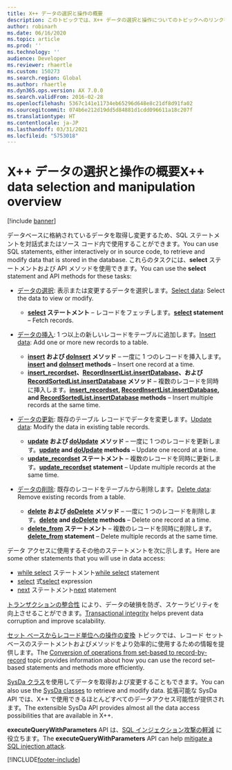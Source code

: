 ```yaml
---
title: X++ データの選択と操作の概要
description: このトピックでは、X++ データの選択と操作についてのトピックへのリンクを提供します。
author: robinarh
ms.date: 06/16/2020
ms.topic: article
ms.prod: ''
ms.technology: ''
audience: Developer
ms.reviewer: rhaertle
ms.custom: 150273
ms.search.region: Global
ms.author: rhaertle
ms.dyn365.ops.version: AX 7.0.0
ms.search.validFrom: 2016-02-28
ms.openlocfilehash: 5367c141e11734eb65296d648e8c21df8d91fa02
ms.sourcegitcommit: 074b6e212d19dd5d84881d1cdd096611a18c207f
ms.translationtype: HT
ms.contentlocale: ja-JP
ms.lasthandoff: 03/31/2021
ms.locfileid: "5753018"
---
```

# <a name="x-data-selection-and-manipulation-overview"></a><span data-ttu-id="d23bc-103">X++ データの選択と操作の概要</span><span class="sxs-lookup"><span data-stu-id="d23bc-103">X++ data selection and manipulation overview</span></span>

[!include [banner](../../includes/banner.md)]

<span data-ttu-id="d23bc-104">データベースに格納されているデータを取得し変更するため、SQL ステートメントを対話式またはソース コード内で使用することができます。</span><span class="sxs-lookup"><span data-stu-id="d23bc-104">You can use SQL statements, either interactively or in source code, to retrieve and modify data that is stored in the database.</span></span> <span data-ttu-id="d23bc-105">これらのタスクには、**select** ステートメントおよび API メソッドを使用できます。</span><span class="sxs-lookup"><span data-stu-id="d23bc-105">You can use the **select** statement and API methods for these tasks:</span></span>

- <span data-ttu-id="d23bc-106">[データの選択](xpp-select.md): 表示または変更するデータを選択します。</span><span class="sxs-lookup"><span data-stu-id="d23bc-106">[Select data](xpp-select.md): Select the data to view or modify.</span></span>

    - <span data-ttu-id="d23bc-107">**[select](xpp-select-statement.md) ステートメント** – レコードをフェッチします。</span><span class="sxs-lookup"><span data-stu-id="d23bc-107">**[select](xpp-select-statement.md) statement** – Fetch records.</span></span>

- <span data-ttu-id="d23bc-108">[データの挿入](xpp-insert.md): 1 つ以上の新しいレコードをテーブルに追加します。</span><span class="sxs-lookup"><span data-stu-id="d23bc-108">[Insert data](xpp-insert.md): Add one or more new records to a table.</span></span>

    - <span data-ttu-id="d23bc-109">**[insert](xpp-insert.md#insert-method) および [doInsert](xpp-insert.md#do-insert-method) メソッド** – 一度に 1 つのレコードを挿入します。</span><span class="sxs-lookup"><span data-stu-id="d23bc-109">**[insert](xpp-insert.md#insert-method) and [doInsert](xpp-insert.md#do-insert-method) methods** – Insert one record at a time.</span></span>
    - <span data-ttu-id="d23bc-110">**[insert\_recordset](xpp-insert.md#insert-recordset-statement)、[RecordInsertList.insertDatabase](../system-classes/recordinsertlist-class.md#method-insertdatabase)、および [RecordSortedList.insertDatabase](../system-classes/recordsortedlist-class.md#method-insertdatabase) メソッド** – 複数のレコードを同時に挿入します。</span><span class="sxs-lookup"><span data-stu-id="d23bc-110">**[insert\_recordset](xpp-insert.md#insert-recordset-statement), [RecordInsertList.insertDatabase](../system-classes/recordinsertlist-class.md#method-insertdatabase), and [RecordSortedList.insertDatabase](../system-classes/recordsortedlist-class.md#method-insertdatabase) methods** – Insert multiple records at the same time.</span></span>

- <span data-ttu-id="d23bc-111">[データの更新](xpp-update.md): 既存のテーブル レコードでデータを変更します。</span><span class="sxs-lookup"><span data-stu-id="d23bc-111">[Update data](xpp-update.md): Modify the data in existing table records.</span></span>

    - <span data-ttu-id="d23bc-112">**[update](xpp-update.md#update-method) および [doUpdate](xpp-update.md#do-update-method) メソッド** – 一度に 1 つのレコードを更新します。</span><span class="sxs-lookup"><span data-stu-id="d23bc-112">**[update](xpp-update.md#update-method) and [doUpdate](xpp-update.md#do-update-method) methods** – Update one record at a time.</span></span>
    - <span data-ttu-id="d23bc-113">**[update\_recordset](xpp-update.md#update-recordset-statement) ステートメント** – 複数のレコードを同時に更新します。</span><span class="sxs-lookup"><span data-stu-id="d23bc-113">**[update\_recordset](xpp-update.md#update-recordset-statement) statement** – Update multiple records at the same time.</span></span>

- <span data-ttu-id="d23bc-114">[データの削除](xpp-delete.md): 既存のレコードをテーブルから削除します。</span><span class="sxs-lookup"><span data-stu-id="d23bc-114">[Delete data](xpp-delete.md): Remove existing records from a table.</span></span>

    - <span data-ttu-id="d23bc-115">**[delete](xpp-delete.md#delete-method) および [doDelete](xpp-delete.md#do-delete-method) メソッド** – 一度に 1 つのレコードを削除します。</span><span class="sxs-lookup"><span data-stu-id="d23bc-115">**[delete](xpp-delete.md#delete-method) and [doDelete](xpp-delete.md#do-delete-method) methods** – Delete one record at a time.</span></span>
    - <span data-ttu-id="d23bc-116">**[delete\_from](xpp-delete.md#delete-from-statement) ステートメント** – 複数のレコードを同時に削除します。</span><span class="sxs-lookup"><span data-stu-id="d23bc-116">**[delete\_from](xpp-delete.md#delete-from-statement) statement** – Delete multiple records at the same time.</span></span>

<span data-ttu-id="d23bc-117">データ アクセスに使用するその他のステートメントを次に示します。</span><span class="sxs-lookup"><span data-stu-id="d23bc-117">Here are some other statements that you will use in data access:</span></span>

- <span data-ttu-id="d23bc-118">[while select](xpp-while-select.md) ステートメント</span><span class="sxs-lookup"><span data-stu-id="d23bc-118">[while select](xpp-while-select.md) statement</span></span>
- <span data-ttu-id="d23bc-119">[select](xpp-select-expression.md) 式</span><span class="sxs-lookup"><span data-stu-id="d23bc-119">[select](xpp-select-expression.md) expression</span></span>
- <span data-ttu-id="d23bc-120">[next](xpp-select.md) ステートメント</span><span class="sxs-lookup"><span data-stu-id="d23bc-120">[next](xpp-select.md) statement</span></span>

<span data-ttu-id="d23bc-121">[トランザクションの整合性](xpp-transaction.md) により、データの破損を防ぎ、スケーラビリティを向上させることができます。</span><span class="sxs-lookup"><span data-stu-id="d23bc-121">[Transactional integrity](xpp-transaction.md) helps prevent data corruption and improve scalability.</span></span>

<span data-ttu-id="d23bc-122">[セット ベースからレコード単位への操作の変換](xpp-data-perf.md) トピックでは、レコード セット ベースのステートメントおよびメソッドをより効率的に使用するための情報を提供します。</span><span class="sxs-lookup"><span data-stu-id="d23bc-122">The [Conversion of operations from set-based to record-by-record](xpp-data-perf.md) topic provides information about how you can use the record set–based statements and methods more efficiently.</span></span>

<span data-ttu-id="d23bc-123">[SysDa クラス](../sysda.md)を使用してデータを取得および変更することもできます。</span><span class="sxs-lookup"><span data-stu-id="d23bc-123">You can also use the [SysDa classes](../sysda.md) to retrieve and modify data.</span></span> <span data-ttu-id="d23bc-124">拡張可能な SysDa API では、X++ で使用できるほとんどすべてのデータアクセス可能性が提供されます。</span><span class="sxs-lookup"><span data-stu-id="d23bc-124">The extensible SysDa API provides almost all the data access possibilities that are available in X++.</span></span>

<span data-ttu-id="d23bc-125">**executeQueryWithParameters** API は、[SQL インジェクション攻撃の軽減](../query-with-parameters.md) に役立ちます。</span><span class="sxs-lookup"><span data-stu-id="d23bc-125">The **executeQueryWithParameters** API can help [mitigate a SQL injection attack](../query-with-parameters.md).</span></span>


[!INCLUDE[footer-include](../../../../includes/footer-banner.md)]